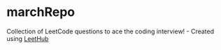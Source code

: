 # marchRepo
Collection of LeetCode questions to ace the coding interview! - Created using [LeetHub](https://github.com/QasimWani/LeetHub)
